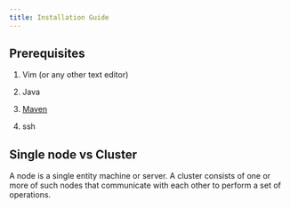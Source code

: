 ```yaml
---
title: Installation Guide
---
```


## Prerequisites

1. Vim (or any other text editor)

2. Java

3. [Maven](https://maven.apache.org/install.html) 

4. ssh

## Single node vs Cluster

A node is a single entity machine or server. A cluster consists of one or more of such nodes that communicate with each other to perform a set of operations.